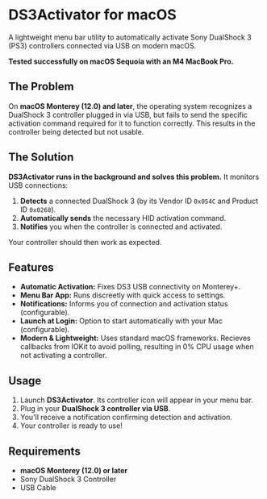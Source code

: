 # DS3Activator for macOS

A lightweight menu bar utility to automatically activate Sony DualShock 3 (PS3) controllers connected via USB on modern macOS.

**Tested successfully on macOS Sequoia with an M4 MacBook Pro.**

## The Problem

On **macOS Monterey (12.0) and later**, the operating system recognizes a DualShock 3 controller plugged in via USB, but fails to send the specific activation command required for it to function correctly. This results in the controller being detected but not usable.

## The Solution

**DS3Activator runs in the background and solves this problem.** It monitors USB connections:

1.  **Detects** a connected DualShock 3 (by its Vendor ID `0x054C` and Product ID `0x0268`).
2.  **Automatically sends** the necessary HID activation command.
3.  **Notifies** you when the controller is connected and activated.

Your controller should then work as expected.

## Features

*   **Automatic Activation:** Fixes DS3 USB connectivity on Monterey+.
*   **Menu Bar App:** Runs discreetly with quick access to settings.
*   **Notifications:** Informs you of connection and activation status (configurable).
*   **Launch at Login:** Option to start automatically with your Mac (configurable).
*   **Modern & Lightweight:** Uses standard macOS frameworks. Recieves callbacks from IOKit to avoid polling, resulting in 0% CPU usage when not activating a controller.

## Usage

1.  Launch **DS3Activator**. Its controller icon will appear in your menu bar.
2.  Plug in your **DualShock 3 controller via USB**.
3.  You'll receive a notification confirming detection and activation.
4.  Your controller is ready to use!

## Requirements

*   **macOS Monterey (12.0) or later**
*   Sony DualShock 3 Controller
*   USB Cable
